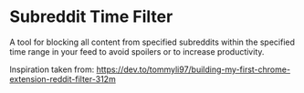 # Subreddit Time Filter

A tool for blocking all content from specified subreddits within the specified time range in your feed to avoid spoilers
or to increase productivity.

Inspiration taken from:
https://dev.to/tommyli97/building-my-first-chrome-extension-reddit-filter-312m
